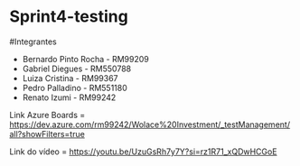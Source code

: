 # Sprint4-testing

#Integrantes

- Bernardo Pinto Rocha - RM99209
- Gabriel Diegues - RM550788
- Luiza Cristina - RM99367
- Pedro Palladino - RM551180
- Renato Izumi - RM99242


Link Azure Boards = https://dev.azure.com/rm99242/Wolace%20Investment/_testManagement/all?showFilters=true



Link do vídeo = https://youtu.be/UzuGsRh7y7Y?si=rz1R71_xQDwHCGoE




